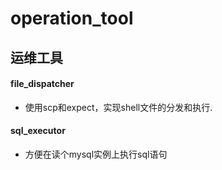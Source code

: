 # operation_tool
## 运维工具
#### file_dispatcher
* 使用scp和expect，实现shell文件的分发和执行.
#### sql_executor
* 方便在读个mysql实例上执行sql语句
